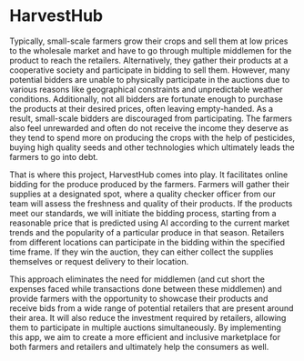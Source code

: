 # HarvestHub

Typically, small-scale farmers grow their crops and sell them at low prices to the wholesale market and have to go through multiple middlemen for the product to reach the retailers. Alternatively, they gather their products at a cooperative society and participate in bidding to sell them. However, many potential bidders are unable to physically participate in the auctions due to various reasons like geographical constraints and unpredictable weather conditions. Additionally, not all bidders are fortunate enough to purchase the products at their desired prices, often leaving empty-handed. As a result, small-scale bidders are discouraged from participating. The farmers also feel unrewarded and often do not receive the income they deserve as they tend to spend more on producing the crops with the help of pesticides, buying high quality seeds and other technologies which ultimately leads the farmers to go into debt.

That is where this project, HarvestHub comes into play. It facilitates online bidding for the produce produced by the farmers. Farmers will gather their supplies at a designated spot, where a quality checker officer from our team will assess the freshness and quality of their products. If the products meet our standards, we will initiate the bidding process, starting from a reasonable price that is predicted using AI according to the current market trends and the popularity of a particular produce in that season. Retailers from different locations can participate in the bidding within the specified time frame. If they win the auction, they can either collect the supplies themselves or request delivery to their location.

This approach eliminates the need for middlemen (and cut short the expenses faced while transactions done between these middlemen) and provide farmers with the opportunity to showcase their products and receive bids from a wide range of potential retailers that are present around their area. It will also reduce the investment required by retailers, allowing them to participate in multiple auctions simultaneously. By implementing this app, we aim to create a more efficient and inclusive marketplace for both farmers and retailers and ultimately help the consumers as well.
